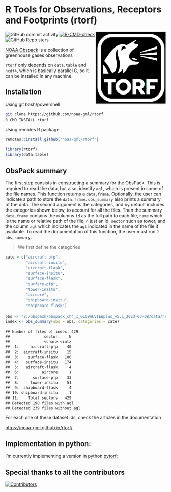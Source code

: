 R Tools for Observations, Receptors and Footprints (rtorf)
================

<img src="man/figures/logo.png" align="right" alt="" width="220" />

![GitHub commit
activity](https://img.shields.io/github/commit-activity/y/noaa-gml/rtorf)
[![R-CMD-check](https://github.com/noaa-gml/rtorf/actions/workflows/R-CMD-check.yaml/badge.svg)](https://github.com/noaa-gml/rtorf/actions/workflows/R-CMD-check.yaml)
![GitHub Repo stars](https://img.shields.io/github/stars/noaa-gml/rtorf)

[NOAA Obspack](https://gml.noaa.gov/ccgg/obspack/) is a collection of
greenhouse gases observations

`rtorf` only depends on `data.table` and `ncdf4`, which is basically
parallel C, so it can be installed in any machine.

## Installation

Using git bash/powershell

``` bash
git clone https://github.com/noaa-gml/rtorf
R CMD INSTALL rtorf
```

Using remotes R package

``` r
remotes::install_github("noaa-gml/rtorf")
```

``` r
library(rtorf)
library(data.table)
```

## ObsPack summary

The first step consists in constructing a summary for the ObsPack. This
is required to read the data, but also, identify `agl`, which is present
in some of the file names. This function returns a `data.frame`.
Optionally, the user can indicate a path to store the `data.frame`.
`obs_summary` also prints a summary of the data. The second argument is
the categories, and by default includes the categories shown below, to
account for all the files. Then the summary `data.frame` contains the
columns `id` as the full path to each file, `name` which is the name or
relative path of the file, `n` just an id, `sector` such as tower, and
the column `agl` which indicates the `agl` indicated in the name of the
file if available. To read the documentation of this function, the user
must run `?obs_summary`.

> We first define the categories

``` r
cate = c("aircraft-pfp",
         "aircraft-insitu",
         "aircraft-flask",
         "surface-insitu",
         "surface-flask", 
         "surface-pfp",   
         "tower-insitu",  
         "aircore",       
         "shipboard-insitu",
         "shipboard-flask") 

obs <- "Z:/obspack/obspack_ch4_1_GLOBALVIEWplus_v5.1_2023-03-08/data/nc/"
index <- obs_summary(obs = obs, categories = cate)
```

    ## Number of files of index: 429
    ##               sector     N
    ##               <char> <int>
    ##  1:     aircraft-pfp    40
    ##  2:  aircraft-insitu    15
    ##  3:    surface-flask   106
    ##  4:   surface-insitu   174
    ##  5:   aircraft-flask     4
    ##  6:          aircore     1
    ##  7:      surface-pfp    33
    ##  8:     tower-insitu    51
    ##  9:  shipboard-flask     4
    ## 10: shipboard-insitu     1
    ## 11:    Total sectors   429
    ## Detected 190 files with agl
    ## Detected 239 files without agl

For each one of these dataset ids, check the articles in the
documentation

<https://noaa-gml.github.io/rtorf/>

## Implementation in python:

I’m currently implementing a version in python
[pytorf](https://github.com/noaa-gml/pytorf):

## Special thanks to all the contributors

[![Contributors](https://contrib.rocks/image?repo=noaa-gml/rtorf)](https://github.com/noaa-gml/rtorf/graphs/contributors)
